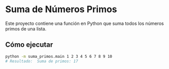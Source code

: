 # Suma de Números Primos

Este proyecto contiene una función en Python que suma todos los números primos de una lista.

## Cómo ejecutar

```bash
python -m suma_primos.main 1 2 3 4 5 6 7 8 9 10
# Resultado:  Suma de primos: 17
